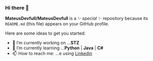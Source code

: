 ### Hi there 👋


**MateusDevfull/MateusDevfull** is a ✨ _special_ ✨ repository because its `README.md` (this file) appears on your GitHub profile.

Here are some ideas to get you started:

- 🔭 I’m currently working on ...**STZ**
- 🌱 I’m currently learning ...**Python** | **Java** | **C#** 
- 📫 How to reach me: ...e using [Linkedin](https://www.linkedin.com/in/mateus-oliveira-fullstack/)
